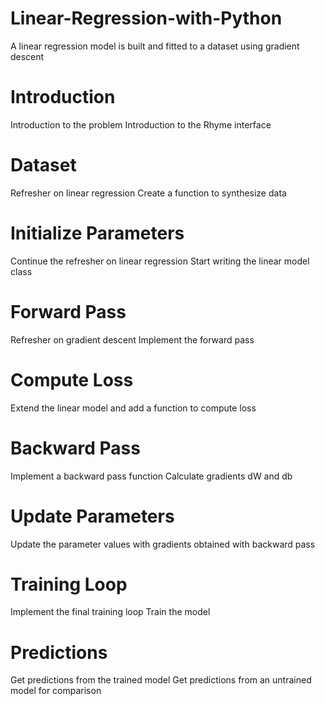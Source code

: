 # Linear-Regression-with-Python
A linear regression model is built and fitted to a dataset using gradient descent 
# Introduction
Introduction to the problem
Introduction to the Rhyme interface

# Dataset
Refresher on linear regression
Create a function to synthesize data

# Initialize Parameters
Continue the refresher on linear regression
Start writing the linear model class

# Forward Pass
Refresher on gradient descent
Implement the forward pass

# Compute Loss
Extend the linear model and add a function to compute loss

# Backward Pass
Implement a backward pass function
Calculate gradients dW and db

# Update Parameters
Update the parameter values with gradients obtained with backward pass

# Training Loop
Implement the final training loop
Train the model

# Predictions
Get predictions from the trained model
Get predictions from an untrained model for comparison
